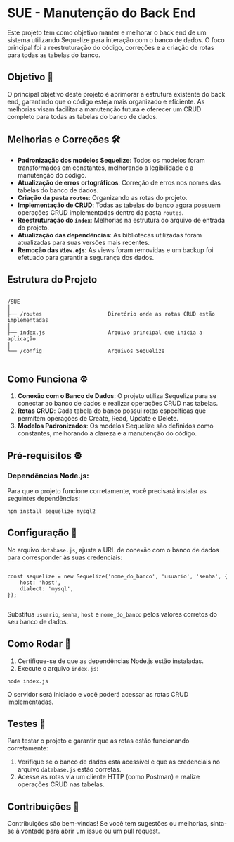 
<body>
    <div class="container">
        <h1>SUE - Manutenção do Back End</h1>
        <p>Este projeto tem como objetivo manter e melhorar o back end de um sistema utilizando Sequelize para interação com o banco de dados. O foco principal foi a reestruturação do código, correções e a criação de rotas para todas as tabelas do banco.</p>
        <h2>Objetivo 🎯</h2>
        <p>O principal objetivo deste projeto é aprimorar a estrutura existente do back end, garantindo que o código esteja mais organizado e eficiente. As melhorias visam facilitar a manutenção futura e oferecer um CRUD completo para todas as tabelas do banco de dados.</p>
        <h2>Melhorias e Correções 🛠️</h2>
        <ul>
            <li><strong>Padronização dos modelos Sequelize</strong>: Todos os modelos foram transformados em constantes, melhorando a legibilidade e a manutenção do código.</li>
            <li><strong>Atualização de erros ortográficos</strong>: Correção de erros nos nomes das tabelas do banco de dados.</li>
            <li><strong>Criação da pasta <code>routes</code></strong>: Organizando as rotas do projeto.</li>
            <li><strong>Implementação de CRUD</strong>: Todas as tabelas do banco agora possuem operações CRUD implementadas dentro da pasta <code>routes</code>.</li>
            <li><strong>Reestruturação do <code>index</code></strong>: Melhorias na estrutura do arquivo de entrada do projeto.</li>
            <li><strong>Atualização das dependências</strong>: As bibliotecas utilizadas foram atualizadas para suas versões mais recentes.</li>
            <li><strong>Remoção das <code>View.ejs</code></strong>: As views foram removidas e um backup foi efetuado para garantir a segurança dos dados.</li>
        </ul>
        <h2>Estrutura do Projeto</h2>
        <pre><code>
/SUE
│
├── /routes                     Diretório onde as rotas CRUD estão implementadas
│
├── index.js                    Arquivo principal que inicia a aplicação
│
└── /config                     Arquivos Sequelize
        </code></pre>
        <h2>Como Funciona ⚙️</h2>
        <ol>
            <li><strong>Conexão com o Banco de Dados</strong>: O projeto utiliza Sequelize para se conectar ao banco de dados e realizar operações CRUD nas tabelas.</li>
            <li><strong>Rotas CRUD</strong>: Cada tabela do banco possui rotas específicas que permitem operações de Create, Read, Update e Delete.</li>
            <li><strong>Modelos Padronizados</strong>: Os modelos Sequelize são definidos como constantes, melhorando a clareza e a manutenção do código.</li>
        </ol>
        <h2>Pré-requisitos ⚙️</h2>
        <h3>Dependências Node.js:</h3>
        <p>Para que o projeto funcione corretamente, você precisará instalar as seguintes dependências:</p>
        <pre><code>npm install sequelize mysql2</code></pre>
        <h2>Configuração 🔧</h2>
        <p>No arquivo <code>database.js</code>, ajuste a URL de conexão com o banco de dados para corresponder às suas credenciais:</p>
        <pre><code>
const sequelize = new Sequelize('nome_do_banco', 'usuario', 'senha', {
    host: 'host',
    dialect: 'mysql',
});
        </code></pre>
        <p>Substitua <code>usuario</code>, <code>senha</code>, <code>host</code> e <code>nome_do_banco</code> pelos valores corretos do seu banco de dados.</p>
        <h2>Como Rodar 🚀</h2>
        <ol>
            <li>Certifique-se de que as dependências Node.js estão instaladas.</li>
            <li>Execute o arquivo <code>index.js</code>:</li>
        </ol>
        <pre><code>node index.js</code></pre>
        <p>O servidor será iniciado e você poderá acessar as rotas CRUD implementadas.</p>
        <h2>Testes 🧪</h2>
        <p>Para testar o projeto e garantir que as rotas estão funcionando corretamente:</p>
        <ol>
            <li>Verifique se o banco de dados está acessível e que as credenciais no arquivo <code>database.js</code> estão corretas.</li>
            <li>Acesse as rotas via um cliente HTTP (como Postman) e realize operações CRUD nas tabelas.</li>
        </ol>
        <h2>Contribuições 🤝</h2>
        <p>Contribuições são bem-vindas! Se você tem sugestões ou melhorias, sinta-se à vontade para abrir um issue ou um pull request.</p>
    </div>
</body>
